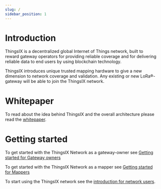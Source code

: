 ```yaml
---
slug: /
sidebar_position: 1
---
```


# Introduction

ThingsIX is a decentralized global Internet of Things network, built to reward gateway operators for providing reliable coverage and for delivering reliable data to end users by using blockchain technology.

ThingsIX introduces unique trusted mapping hardware to give a new dimension to network coverage and validation. Any existing or new LoRa®-gateway will be able to join the ThingsIX network.

# Whitepaper
To read about the idea behind ThingsIX and the overall architecture please read the [whitepaper](whitepaper.md). 

# Getting started
To get started with the ThingsIX Network as a gateway-owner see [Getting started for Gateway owners](./for-gateway-owners/getting-started.md)

To get started with the ThingsIX Network as a mapper see [Getting started for Mappers](./mappers/getting-started.md)

To start using the ThingsIX network see the [introduction for network users](./for-network-users/introduction.md). 